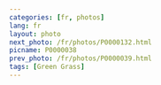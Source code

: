 ```yaml
---
categories: [fr, photos]
lang: fr
layout: photo
next_photo: /fr/photos/P0000132.html
picname: P0000038
prev_photo: /fr/photos/P0000039.html
tags: [Green Grass]
---
```

